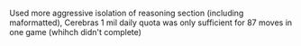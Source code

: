 Used more aggressive isolation of reasoning section (including maformatted), Cerebras 1 mil daily quota was only sufficient for 87 moves in one game (whihch didn't complete)